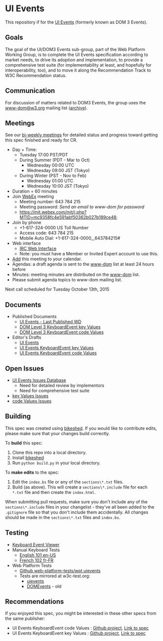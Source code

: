 # UI Events

This repository if for the [UI Events](https://w3c.github.io/uievents/) (formerly known as DOM 3 Events).

## Goals

The goal of the UI/DOM3 Events sub-group, part of the Web Platform Working Group, is to complete the
UI Events specification according to market needs, to drive its adoption and implementation, to provide
a comprehensive test suite (for implementability at least, and hopefully for interoperability, too),
and to move it along the Recommendation Track to W3C Recommendation status.

## Communication

For discussion of matters related to DOM3 Events, the group uses the www-dom@w3.org mailing list ([archive](http://lists.w3.org/Archives/Public/www-dom/)).

## Meetings

See our [bi-weekly meetings](https://github.com/w3c/uievents/wiki/Meeting-Notes) for detailed status and progress toward getting this spec finished and ready for CR.

* Day + Time:
    * Tuesday 17:00 PST/PDT
    * During Summer (PDT - Mar to Oct)
        * Wednesday 00:00 UTC
        * Wednesday 09:00 JST (Tokyo)
    * During Winter (PST - Nov to Feb)
        * Wednesday 01:00 UTC
        * Wednesday 10:00 JST (Tokyo)
* Duration = 60 minutes
* Join [WebEx](https://mit.webex.com/mit/j.php?MTID=mc9358fc4e591abf50362b027b189ce48) meeting
    * Meeting number: 643 784 215
    * Meeting password: _Send an email to www-dom for password_
    * https://mit.webex.com/mit/j.php?MTID=mc9358fc4e591abf50362b027b189ce48;
* Join by phone
    * +1-617-324-0000 US Toll Number
    * Access code: 643 784 215
    * Mobile Auto Dial: +1-617-324-0000,,,643784215#
* Web interface
    * [IRC Web Interface](http://irc.w3.org/)
    * Note: you must have a Member or Invited Expert account to use this.
* [Add](https://mit.webex.com/mit/j.php?MTID=me1eaed87cdc049944b01363dd20cc4bf) this meeting to your calendar.
* Agendas: a draft agenda is sent to the [www-dom](http://lists.w3.org/Archives/Public/www-dom/) list at least 24 hours before
* Minutes: meeting minutes are distributed on the [www-dom](http://lists.w3.org/Archives/Public/www-dom/) list.
* Please submit agenda topics to www-dom mailing list.

Next call scheduled for Tuesday October 13th, 2015

## Documents

* Published Documents
    * [UI Events - Last Published WD](http://www.w3.org/TR/uievents/)
    * [DOM Level 3 KeyboardEvent key Values](http://www.w3.org/TR/DOM-Level-3-Events-key/)
    * [DOM Level 3 KeyboardEvent code Values](http://www.w3.org/TR/DOM-Level-3-Events-code/)
* Editor's Drafts
    * [UI Events](https://w3c.github.io/uievents/)
    * [UI Events KeyboardEvent key Values](https://w3c.github.io/uievents-key/)
    * [UI Events KeyboardEvent code Values](https://w3c.github.io/uievents-code/)

## Open Issues

* [UI Events Issues Database](https://github.com/w3c/uievents/issues)
   * Need for detailed review by implementors
   * Need for comprehensive test suite
* [key Values Issues](https://github.com/w3c/uievents-key/issues)
* [code Values Issues](https://github.com/w3c/uievents-code/issues)

## Building

This spec was created using [bikeshed](https://github.com/tabatkins/bikeshed).
If you would like to contribute edits, please make sure that your changes
build correctly.

To **build** this spec:

1. Clone this repo into a local directory.
1. Install [bikeshed](https://github.com/tabatkins/bikeshed)
1. Run `python build.py` in your local directory.

To **make edits** to the spec:

1. Edit the `index.bs` file or any of the `sections\*.txt` files.
2. Build (as above). This will create a `sections\*.include` file for each
    `*.txt` file and then create the `index.html`.

When submitting pull requests, make sure you don't include any of the
`sections\*.include` files in your changelist - they've all been added to the
`.gitignore` file so that you don't include them accidentally. All changes
should be made in the `sections\*.txt` files and `index.bs`.

## Testing

* [Keyboard Event Viewer](https://cdn.rawgit.com/w3c/uievents/gh-pages/tools/key-event-viewer.html)
* Manual Keyboard Tests
   * [English 101 en-US](https://cdn.rawgit.com/w3c/uievents/gh-pages/tests/key-mtest-101en-us.html)
   * [French 102 fr-FR](https://cdn.rawgit.com/w3c/uievents/gh-pages/tests/key-mtest-102fr-fr.html)
* Web Platform Tests
   * [Github web-platform-tests/wpt uievents](https://github.com/web-platform-tests/wpt/tree/master/uievents)
   * Tests are mirrored at w3c-test.org:
      * [uievents](http://w3c-test.org/uievents/)
      * [DOMEvents](http://w3c-test.org/DOMEvents/) - old

## Recommendations

If you enjoyed this spec, you might be interested in these other specs from the same publisher:

* UI Events KeyboardEvent code Values : [Github project](https://github.com/w3c/uievents-code/), [Link to spec](https://w3c.github.io/uievents-code/)
* UI Events KeyboardEvent key Values : [Github project](https://github.com/w3c/uievents-key/), [Link to spec](https://w3c.github.io/uievents-key/)
